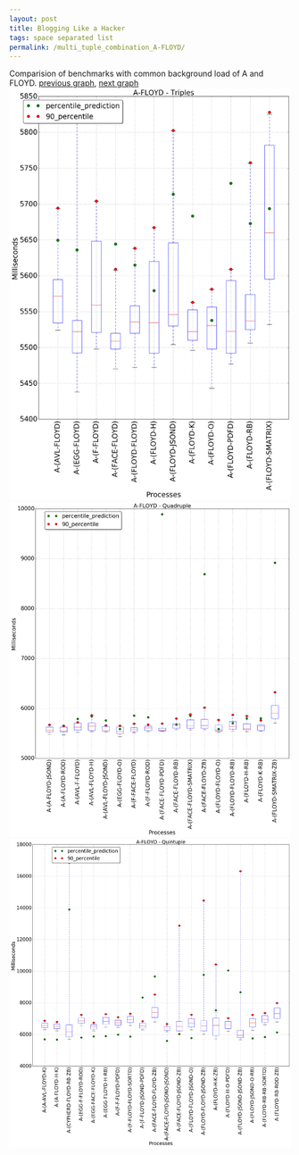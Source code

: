 ```yaml
---
layout: post
title: Blogging Like a Hacker
tags: space separated list
permalink: /multi_tuple_combination_A-FLOYD/
---
```


Comparision of benchmarks with common background load of A and FLOYD.
[previous graph](../multi_tuple_combination_A-FACE/), [next graph](../multi_tuple_combination_A-F/)
<img src="./images/triple/A/A-FLOYD_box.png" alt="graph figure"><img src="./images/quadruple/A/A-FLOYD_box.png" alt="graph figure"><img src="./images/quintuple/A/A-FLOYD_box.png" alt="graph figure">